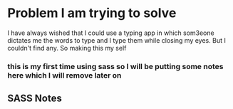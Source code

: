 
# Problem I am trying to solve
I have always wished that I could use a typing app in which som3eone dictates me the words to type and I type them while closing my eyes. But I couldn't find any.
So making this my self



### this is my first time using sass so I will be putting some notes here which I will remove later on
## SASS Notes
